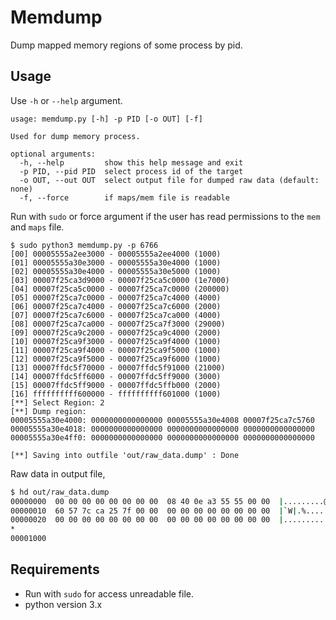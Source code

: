 # Memdump

Dump mapped memory regions of some process by pid.

## Usage

Use `-h` or `--help` argument.

```shell
usage: memdump.py [-h] -p PID [-o OUT] [-f]

Used for dump memory process.

optional arguments:
  -h, --help         show this help message and exit
  -p PID, --pid PID  select process id of the target
  -o OUT, --out OUT  select output file for dumped raw data (default: none)
  -f, --force        if maps/mem file is readable
```

Run with `sudo` or force argument if the user has read permissions to the `mem` and `maps` file.

```shell
$ sudo python3 memdump.py -p 6766
[00] 00005555a2ee3000 - 00005555a2ee4000 (1000)
[01] 00005555a30e3000 - 00005555a30e4000 (1000)
[02] 00005555a30e4000 - 00005555a30e5000 (1000)
[03] 00007f25ca3d9000 - 00007f25ca5c0000 (1e7000)
[04] 00007f25ca5c0000 - 00007f25ca7c0000 (200000)
[05] 00007f25ca7c0000 - 00007f25ca7c4000 (4000)
[06] 00007f25ca7c4000 - 00007f25ca7c6000 (2000)
[07] 00007f25ca7c6000 - 00007f25ca7ca000 (4000)
[08] 00007f25ca7ca000 - 00007f25ca7f3000 (29000)
[09] 00007f25ca9c2000 - 00007f25ca9c4000 (2000)
[10] 00007f25ca9f3000 - 00007f25ca9f4000 (1000)
[11] 00007f25ca9f4000 - 00007f25ca9f5000 (1000)
[12] 00007f25ca9f5000 - 00007f25ca9f6000 (1000)
[13] 00007ffdc5f70000 - 00007ffdc5f91000 (21000)
[14] 00007ffdc5ff6000 - 00007ffdc5ff9000 (3000)
[15] 00007ffdc5ff9000 - 00007ffdc5ffb000 (2000)
[16] ffffffffff600000 - ffffffffff601000 (1000)
[**] Select Region: 2
[**] Dump region: 
00005555a30e4000: 0000000000000000 00005555a30e4008 00007f25ca7c5760
00005555a30e4018: 0000000000000000 0000000000000000 0000000000000000
00005555a30e4ff0: 0000000000000000 0000000000000000 0000000000000000

[**] Saving into outfile 'out/raw_data.dump' : Done
```

Raw data in output file,

```sh
$ hd out/raw_data.dump 
00000000  00 00 00 00 00 00 00 00  08 40 0e a3 55 55 00 00  |.........@..UU..|
00000010  60 57 7c ca 25 7f 00 00  00 00 00 00 00 00 00 00  |`W|.%...........|
00000020  00 00 00 00 00 00 00 00  00 00 00 00 00 00 00 00  |................|
*
00001000

```

## Requirements
- Run with `sudo` for access unreadable file.
- python version 3.x
